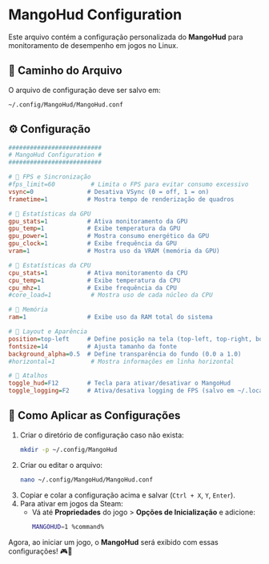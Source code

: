 # MangoHud Configuration

Este arquivo contém a configuração personalizada do **MangoHud** para monitoramento de desempenho em jogos no Linux.

## 📌 Caminho do Arquivo
O arquivo de configuração deve ser salvo em:

```
~/.config/MangoHud/MangoHud.conf
```

## ⚙️ Configuração
```ini
##########################
# MangoHud Configuration #
##########################

# 🎯 FPS e Sincronização
#fps_limit=60          # Limita o FPS para evitar consumo excessivo
vsync=0               # Desativa VSync (0 = off, 1 = on)
frametime=1           # Mostra tempo de renderização de quadros

# 🎯 Estatísticas da GPU
gpu_stats=1           # Ativa monitoramento da GPU
gpu_temp=1            # Exibe temperatura da GPU
gpu_power=1           # Mostra consumo energético da GPU
gpu_clock=1           # Exibe frequência da GPU
vram=1                # Mostra uso da VRAM (memória da GPU)

# 🎯 Estatísticas da CPU
cpu_stats=1           # Ativa monitoramento da CPU
cpu_temp=1            # Exibe temperatura da CPU
cpu_mhz=1             # Exibe frequência da CPU
#core_load=1           # Mostra uso de cada núcleo da CPU

# 🎯 Memória
ram=1                 # Exibe uso da RAM total do sistema

# 🎯 Layout e Aparência
position=top-left     # Define posição na tela (top-left, top-right, bottom-left, bottom-right)
fontsize=14           # Ajusta tamanho da fonte
background_alpha=0.5  # Define transparência do fundo (0.0 a 1.0)
#horizontal=1          # Mostra informações em linha horizontal

# 🎯 Atalhos
toggle_hud=F12        # Tecla para ativar/desativar o MangoHud
toggle_logging=F2     # Ativa/desativa logging de FPS (salvo em ~/.local/share/MangoHud)
```

## 🚀 Como Aplicar as Configurações
1. Criar o diretório de configuração caso não exista:
   ```bash
   mkdir -p ~/.config/MangoHud
   ```
2. Criar ou editar o arquivo:
   ```bash
   nano ~/.config/MangoHud/MangoHud.conf
   ```
3. Copiar e colar a configuração acima e salvar (`Ctrl + X`, `Y`, `Enter`).
4. Para ativar em jogos da Steam:
   - Vá até **Propriedades** do jogo > **Opções de Inicialização** e adicione:
     ```bash
     MANGOHUD=1 %command%
     ```

Agora, ao iniciar um jogo, o **MangoHud** será exibido com essas configurações! 🎮🚀

